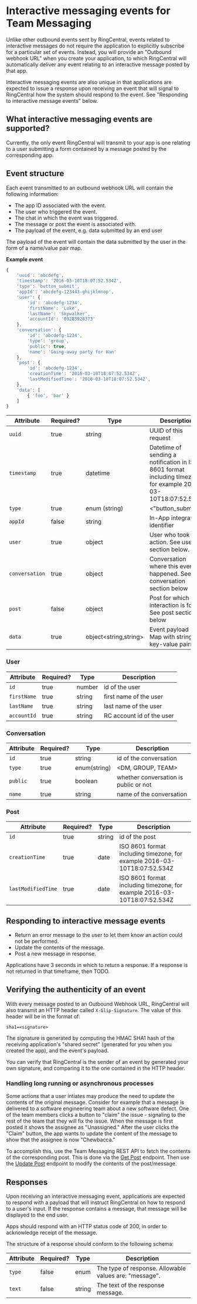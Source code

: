 # Interactive messaging events for Team Messaging

Unlike other outbound events sent by RingCentral, events related to interactive messages do not require the application to explicitly subscribe for a particular set of events. Instead, you will provide an "Outbound webhook URL" when you create your application, to which RingCentral will automatically deliver any event relating to an interactive message posted by that app. 

Interactive messaging events are also unique in that applications are expected to issue a response upon receiving an event that will signal to RingCentral how the system should respond to the event. See "Responding to interactive message events" below. 

## What interactive messaging events are supported?

Currently, the only event RingCentral will transmit to your app is one relating to a user submitting a form contained by a message posted by the corresponding app. 

## Event structure

Each event transmitted to an outbound webhook URL will contain the following information:

* The app ID associated with the event. 
* The user who triggered the event.
* The chat in which the event was triggered.
* The message or post the event is associated with. 
* The payload of the event, e.g. data submitted by an end user

The payload of the event will contain the data submitted by the user in the form of a name/value pair map.

**Example event**

```js
{
    'uuid': 'abcdefg',
    'timestamp': '2016-03-10T18:07:52.534Z',
    'type': 'button_submit',
    'appId': 'abcdefg-123443-ghijklmnop',
    'user': {
        'id': 'abcdefg-1234',
		'firstName': 'Luke',
		'lastName': 'Skywalker',
		'accountId': '09283928373'
    },
	'conversation': {
        'id': 'abcdefg-1234',
        'type': 'group',
        'public': true,
        'name': 'Going-away party for Han'
	},
	'post': {
        'id': 'abcdefg-1234',
        'creationTime': '2016-03-10T18:07:52.534Z',
        'lastModifiedTime': '2016-03-10T18:07:52.534Z',
	},
	'data': [
	    { 'foo', 'bar' }
	]
}
```

| Attribute | Required? | Type | Description |
|-|-|-|-|
| `uuid` | true | string | UUID of this request |
| `timestamp` | true | datetime | Datetime of sending a notification in ISO 8601 format including timezone, for example 2016-03-10T18:07:52.534Z |
| `type` | true | enum (string) | <"button_submit"> |
| `appId` | false | string | In-App integration identifier |
| `user` | true | object | User who took this action. See user section below. |
| `conversation` | true | object | Conversation where this event happened. See conversation section below | 
| `post` | false | object	| Post for which this interaction is for. See post section below
| `data` | true | object<string,string> | Event payload ( flat Map with string key-value pairs)

### User 

| Attribute | Required? | Type | Description |
|-|-|-|-|
| `id` | true | number | id of the user |
| `firstName` | true | string | first name of the user |
| `lastName` | true | string | last name of the user |
| `accountId` | true | string | RC account id of the user |

### Conversation 

| Attribute | Required? | Type | Description |
|-|-|-|-|
| `id` | true | string | id of the conversation |
| `type` | true | enum(string) | <DM, GROUP, TEAM> |
| `public` | true | boolean | whether conversation is public or not |
| `name` | true | string | name of the conversation |

### Post

| Attribute | Required? | Type | Description |
|-|-|-|-|
| `id` | true | string | id of the post |
| `creationTime` | true | date | ISO 8601 format including timezone, for example 2016-03-10T18:07:52.534Z |
| `lastModifiedTime` | true | date | ISO 8601 format including timezone, for example 2016-03-10T18:07:52.534Z |

## Responding to interactive message events

* Return an error message to the user to let them know an action could not be performed. 
* Update the contents of the message.
* Post a new message in response.

Applications have 3 seconds in which to return a response. If a response is not returned in that timeframe, then TODO.

## Verifying the authenticity of an event

With every message posted to an Outbound Webhook URL, RingCentral will also transmit an HTTP header called `X-Glip-Signature`. The value of this header will be in the format of:

    sha1=<signature>
	
The signature is generated by computing the HMAC SHA1 hash of the receiving application's "shared secret" (generated for you when you created the app), and the event's payload. 

You can verify that RingCentral is the sender of an event by generated your own signature, and comparing it to the one contained in the HTTP header. 

### Handling long running or asynchronous processes

Some actions that a user intiates may produce the need to update the contents of the original message. Consider for example that a message is delivered to a software engineering team about a new software defect. One of the team members clicks a button to "claim" the issue - signaling to the rest of the team that they will fix the issue. When the message is first posted it shows the assignee as "Unassigned." After the user clicks the "Claim" button, the app wants to update the content of the message to show that the assignee is now "Chewbacca."

To accomplish this, use the Team Messaging REST API to fetch the contents of the corresponding post. This is done via the [Get Post](https://developers.ringcentral.com/api-reference/Posts/readGlipPost) endpoint. Then use the [Update Post](https://developers.ringcentral.com/api-reference/Posts/patchGlipPost) endpoint to modify the contents of the post/message. 

## Responses

Upon receiving an interactive messaging event, applications are expected to respond with a payload that will instruct RingCentral on how to respond to a user's input. If the response contains a message, that message will be displayed to the end user.

Apps should respond with an HTTP status code of 200, in order to acknowledge receipt of the message.

The structure of a response should conform to the following schema:

| Attribute | Required? | Type | Description |
|-|-|-|-|
| `type` | false | enum | The type of response. Allowable values are:  "message". |
| `text` | false | string | The text of the response message. | 


